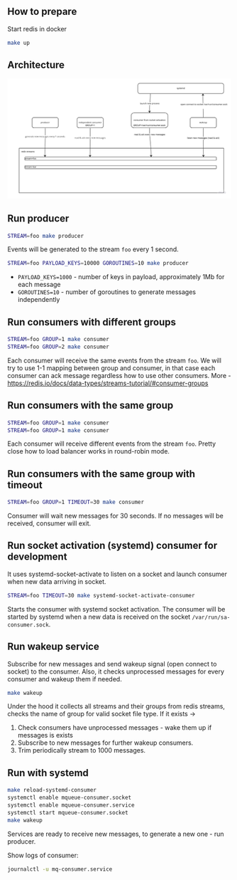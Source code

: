 ## How to prepare

Start redis in docker

```bash
make up
```

## Architecture

![arch](data/images/message-queue.jpeg)

## Run producer

```bash
STREAM=foo make producer
```

Events will be generated to the stream `foo` every 1 second.

```bash
STREAM=foo PAYLOAD_KEYS=10000 GOROUTINES=10 make producer
```

- `PAYLOAD_KEYS=1000` - number of keys in payload, approximately 1Mb for each message
- `GOROUTINES=10` - number of goroutines to generate messages independently

## Run consumers with different groups

```bash
STREAM=foo GROUP=1 make consumer
STREAM=foo GROUP=2 make consumer
```

Each consumer will receive the same events from the stream `foo`.
We will try to use 1-1 mapping between group and consumer, in that case
each consumer can ack message regardless how to use other consumers.
More - https://redis.io/docs/data-types/streams-tutorial/#consumer-groups

## Run consumers with the same group

```bash
STREAM=foo GROUP=1 make consumer
STREAM=foo GROUP=1 make consumer
```

Each consumer will receive different events from the stream `foo`.
Pretty close how to load balancer works in round-robin mode.

## Run consumers with the same group with timeout

```bash
STREAM=foo GROUP=1 TIMEOUT=30 make consumer
```

Consumer will wait new messages for 30 seconds. If no messages will be received, consumer will exit.

## Run socket activation (systemd) consumer for development

It uses systemd-socket-activate to listen on a socket and launch consumer when new data arriving in socket.

```bash
STREAM=foo TIMEOUT=30 make systemd-socket-activate-consumer
```

Starts the consumer with systemd socket activation. The consumer will be started by systemd when a new data is received
on the socket `/var/run/sa-consumer.sock`.

## Run wakeup service

Subscribe for new messages and send wakeup signal (open connect to socket) to the consumer.
Also, it checks unprocessed messages for every consumer and wakeup them if needed.

```bash
make wakeup
```

Under the hood it collects all streams and their groups from redis streams, checks the name of group for valid socket
file type.
If it exists ->

1. Check consumers have unprocessed messages - wake them up if messages is exists
2. Subscribe to new messages for further wakeup consumers.
3. Trim periodically stream to 1000 messages.

## Run with systemd

```bash
make reload-systemd-consumer
systemctl enable mqueue-consumer.socket
systemctl enable mqueue-consumer.service
systemctl start mqueue-consumer.socket
make wakeup
```

Services are ready to receive new messages, to generate a new one - run producer.

Show logs of consumer:

```bash
journalctl -u mq-consumer.service
```
